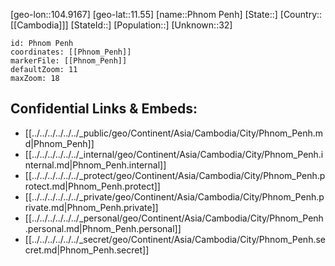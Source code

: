 ﻿---
location: [11.55,104.9167]
mapzoom: [7,12] 
mapmarker: city 
type: City
tags:
- geo/City


SpocWebEntityId: 35934
isDeleted: false
confidential: public

---
[geo-lon::104.9167]
[geo-lat::11.55]
[name::Phnom Penh]
[State::]
[Country::[[Cambodia]]]
[StateId::]
[Population::]
[Unknown::32]


```leaflet
id: Phnom Penh
coordinates: [[Phnom_Penh]]
markerFile: [[Phnom_Penh]]
defaultZoom: 11 
maxZoom: 18
```


## Confidential Links & Embeds: 
- [[../../../../../../_public/geo/Continent/Asia/Cambodia/City/Phnom_Penh.md|Phnom_Penh]] 
- [[../../../../../../_internal/geo/Continent/Asia/Cambodia/City/Phnom_Penh.internal.md|Phnom_Penh.internal]] 
- [[../../../../../../_protect/geo/Continent/Asia/Cambodia/City/Phnom_Penh.protect.md|Phnom_Penh.protect]] 
- [[../../../../../../_private/geo/Continent/Asia/Cambodia/City/Phnom_Penh.private.md|Phnom_Penh.private]] 
- [[../../../../../../_personal/geo/Continent/Asia/Cambodia/City/Phnom_Penh.personal.md|Phnom_Penh.personal]] 
- [[../../../../../../_secret/geo/Continent/Asia/Cambodia/City/Phnom_Penh.secret.md|Phnom_Penh.secret]] 
